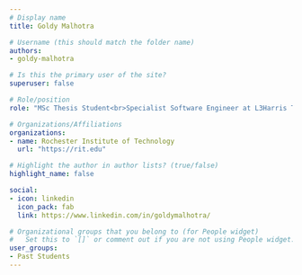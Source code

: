 ```yaml
---
# Display name
title: Goldy Malhotra

# Username (this should match the folder name)
authors:
- goldy-malhotra

# Is this the primary user of the site?
superuser: false

# Role/position
role: "MSc Thesis Student<br>Specialist Software Engineer at L3Harris Technologies"

# Organizations/Affiliations
organizations:
- name: Rochester Institute of Technology
  url: "https://rit.edu"

# Highlight the author in author lists? (true/false)
highlight_name: false

social:
- icon: linkedin
  icon_pack: fab
  link: https://www.linkedin.com/in/goldymalhotra/

# Organizational groups that you belong to (for People widget)
#   Set this to `[]` or comment out if you are not using People widget.
user_groups:
- Past Students
---
```

